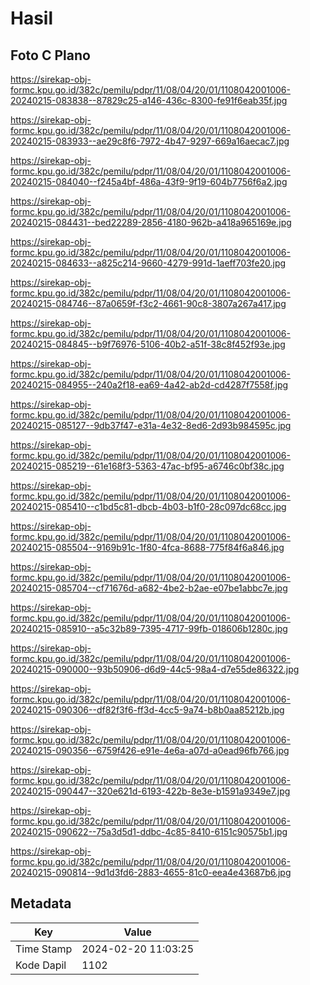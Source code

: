 # Hasil

## Foto C Plano

https://sirekap-obj-formc.kpu.go.id/382c/pemilu/pdpr/11/08/04/20/01/1108042001006-20240215-083838--87829c25-a146-436c-8300-fe91f6eab35f.jpg

https://sirekap-obj-formc.kpu.go.id/382c/pemilu/pdpr/11/08/04/20/01/1108042001006-20240215-083933--ae29c8f6-7972-4b47-9297-669a16aecac7.jpg

https://sirekap-obj-formc.kpu.go.id/382c/pemilu/pdpr/11/08/04/20/01/1108042001006-20240215-084040--f245a4bf-486a-43f9-9f19-604b7756f6a2.jpg

https://sirekap-obj-formc.kpu.go.id/382c/pemilu/pdpr/11/08/04/20/01/1108042001006-20240215-084431--bed22289-2856-4180-962b-a418a965169e.jpg

https://sirekap-obj-formc.kpu.go.id/382c/pemilu/pdpr/11/08/04/20/01/1108042001006-20240215-084633--a825c214-9660-4279-991d-1aeff703fe20.jpg

https://sirekap-obj-formc.kpu.go.id/382c/pemilu/pdpr/11/08/04/20/01/1108042001006-20240215-084746--87a0659f-f3c2-4661-90c8-3807a267a417.jpg

https://sirekap-obj-formc.kpu.go.id/382c/pemilu/pdpr/11/08/04/20/01/1108042001006-20240215-084845--b9f76976-5106-40b2-a51f-38c8f452f93e.jpg

https://sirekap-obj-formc.kpu.go.id/382c/pemilu/pdpr/11/08/04/20/01/1108042001006-20240215-084955--240a2f18-ea69-4a42-ab2d-cd4287f7558f.jpg

https://sirekap-obj-formc.kpu.go.id/382c/pemilu/pdpr/11/08/04/20/01/1108042001006-20240215-085127--9db37f47-e31a-4e32-8ed6-2d93b984595c.jpg

https://sirekap-obj-formc.kpu.go.id/382c/pemilu/pdpr/11/08/04/20/01/1108042001006-20240215-085219--61e168f3-5363-47ac-bf95-a6746c0bf38c.jpg

https://sirekap-obj-formc.kpu.go.id/382c/pemilu/pdpr/11/08/04/20/01/1108042001006-20240215-085410--c1bd5c81-dbcb-4b03-b1f0-28c097dc68cc.jpg

https://sirekap-obj-formc.kpu.go.id/382c/pemilu/pdpr/11/08/04/20/01/1108042001006-20240215-085504--9169b91c-1f80-4fca-8688-775f84f6a846.jpg

https://sirekap-obj-formc.kpu.go.id/382c/pemilu/pdpr/11/08/04/20/01/1108042001006-20240215-085704--cf71676d-a682-4be2-b2ae-e07be1abbc7e.jpg

https://sirekap-obj-formc.kpu.go.id/382c/pemilu/pdpr/11/08/04/20/01/1108042001006-20240215-085910--a5c32b89-7395-4717-99fb-018606b1280c.jpg

https://sirekap-obj-formc.kpu.go.id/382c/pemilu/pdpr/11/08/04/20/01/1108042001006-20240215-090000--93b50906-d6d9-44c5-98a4-d7e55de86322.jpg

https://sirekap-obj-formc.kpu.go.id/382c/pemilu/pdpr/11/08/04/20/01/1108042001006-20240215-090306--df82f3f6-ff3d-4cc5-9a74-b8b0aa85212b.jpg

https://sirekap-obj-formc.kpu.go.id/382c/pemilu/pdpr/11/08/04/20/01/1108042001006-20240215-090356--6759f426-e91e-4e6a-a07d-a0ead96fb766.jpg

https://sirekap-obj-formc.kpu.go.id/382c/pemilu/pdpr/11/08/04/20/01/1108042001006-20240215-090447--320e621d-6193-422b-8e3e-b1591a9349e7.jpg

https://sirekap-obj-formc.kpu.go.id/382c/pemilu/pdpr/11/08/04/20/01/1108042001006-20240215-090622--75a3d5d1-ddbc-4c85-8410-6151c90575b1.jpg

https://sirekap-obj-formc.kpu.go.id/382c/pemilu/pdpr/11/08/04/20/01/1108042001006-20240215-090814--9d1d3fd6-2883-4655-81c0-eea4e43687b6.jpg


## Metadata

| Key        | Value               |
| ---------- | ------------------- |
| Time Stamp | 2024-02-20 11:03:25 |
| Kode Dapil | 1102                |



